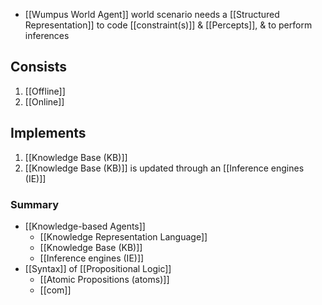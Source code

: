- [[Wumpus World Agent]] world scenario needs a [[Structured Representation]] to code [[constraint(s)]] & [[Percepts]], & to perform inferences
## Consists
1. [[Offline]]
2. [[Online]]

## Implements
1. [[Knowledge Base (KB)]]
2. [[Knowledge Base (KB)]] is updated through an [[Inference engines (IE)]]

### Summary
- [[Knowledge-based Agents]]
	- [[Knowledge Representation Language]]
	- [[Knowledge Base (KB)]]
	- [[Inference engines (IE)]]
- [[Syntax]] of [[Propositional Logic]]
	- [[Atomic Propositions (atoms)]]
	- [[com]]
